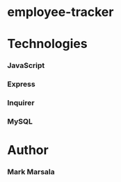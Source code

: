 # employee-tracker

# Technologies
### JavaScript
### Express
### Inquirer
### MySQL

# Author
### Mark Marsala

